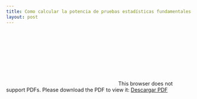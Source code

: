```yaml
---
title: Como calcular la potencia de pruebas estadísticas fundamentales
layout: post
---
```


<object data='portafolio/PDF/Reporte_Potencia.pdf' type="application/pdf" width="700px" height="700px">
    <embed src='portafolio/PDF/Reporte_Potencia.pdf'>
  This browser does not support PDFs. Please download the PDF to view it: <a href='portafolio/PDF/Reporte_Potencia.pdf'> Descargar PDF </a>
    </embed>
</object>
